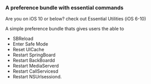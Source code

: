 ### A preference bundle with essential commands
Are you on iOS 10 or below? check out Essential Utilities (iOS 6-10)

A simple preference bundle thats gives users the able to
- SBReload
- Enter Safe Mode
- Reset UICache
- Restart SpringBoard
- Restart BackBoardd
- Restart MediaServerd
- Restart CallServicesd
- Restart NSUrlsessiond.